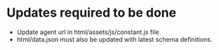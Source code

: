 # Updates required to be done

- Update agent url in html/assets/js/constant.js file
- html/data.json must also be updated with latest schema definitions.
